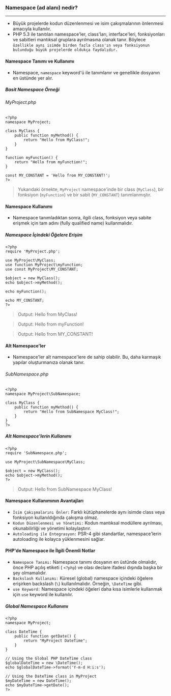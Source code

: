 ### Namespace (ad alanı) nedir?
***
+ Büyük projelerde kodun düzenlenmesi ve isim çakışmalarının önlenmesi amacıyla kullanılır.
+ PHP 5.3 ile tanıtılan namespace'ler, class'ları, interface'leri, fonksiyonları ve sabitleri mantıksal gruplara ayrılmasına olanak tanır. Böylece `özellikle aynı isimde birden fazla class'ın veya fonksiyonun bulunduğu büyük projelerde oldukça faydalıdır.`

#### Namespace Tanımı ve Kullanımı
+ Namespace, `namespace` keyword'ü ile tanımlanır ve genellikle dosyanın en üstünde yer alır.

##### Basit Namespace Örneği
###### MyProject.php
~~~~~~~
<?php
namespace MyProject;

class MyClass {
    public function myMethod() {
        return "Hello from MyClass!";
    }
}

function myFunction() {
    return "Hello from myFunction!";
}

const MY_CONSTANT = 'Hello from MY_CONSTANT!';
?>
~~~~~~~
> Yukarıdaki örnekte, `MyProject` namespace'inde bir class (`MyClass`), bir fonksiyon (`myFunction`) ve bir sabit (`MY_CONSTANT`) tanımlanmıştır.

#### Namespace Kullanımı
+ Namespace tanımladıktan sonra, ilgili class, fonksiyon veya sabite erişmek için tam adını (fully qualified name) kullanmalıdır.

##### Namespace İçindeki Öğelere Erişim
~~~~~~~
<?php
require 'MyProject.php';

use MyProject\MyClass;
use function MyProject\myFunction;
use const MyProject\MY_CONSTANT;

$object = new MyClass();
echo $object->myMethod();

echo myFunction();

echo MY_CONSTANT;
?>
~~~~~~~
> Output: Hello from MyClass!

> Output: Hello from myFunction!

> Output: Hello from MY_CONSTANT!

#### Alt Namespace'ler
+ Namespace'ler alt namespace'lere de sahip olabilir. Bu, daha karmaşık yapılar oluşturmanıza olanak tanır.

###### SubNamespace.php
~~~~~~~
<?php
namespace MyProject\SubNamespace;

class MyClass {
    public function myMethod() {
        return "Hello from SubNamespace MyClass!";
    }
}
?>
~~~~~~~

##### Alt Namespace'lerin Kullanımı
~~~~~~~
<?php
require 'SubNamespace.php';

use MyProject\SubNamespace\MyClass;

$object = new MyClass();
echo $object->myMethod();
?>
~~~~~~~
> Output: Hello from SubNamespace MyClass!

#### Namespace Kullanımının Avantajları
+ `İsim Çakışmalarını Önler:` Farklı kütüphanelerde aynı isimde class veya fonksiyon kullanıldığında çakışma olmaz.
+ `Kodun Düzenlenmesi ve Yönetimi:` Kodun mantıksal modüllere ayrılması, okunabilirliği ve yönetimi kolaylaştırır.
+ `Autoloading ile Entegrasyon:` PSR-4 gibi standartlar, namespace'lerin autoloading ile kolayca yüklenmesini sağlar.

#### PHP'de Namespace ile İlgili Önemli Notlar
+ `Namespace Tanımı:` Namespace tanımı dosyanın en üstünde olmalıdır, önce PHP açılış etiketi ( `<?php`) ve olası declare ifadesi dışında başka bir şey olmamalıdır.
+ `Backslash Kullanımı:` Küresel (global) namespace içindeki öğelere erişirken backslash (`\`) kullanılmalıdır. Örneğin, `\DateTime` gibi.
+ `use Keyword:` Namespace içindeki öğeleri daha kısa isimlerle kullanmak için `use` keyword ile kullanılır.

##### Global Namespace Kullanımı
~~~~~~~
<?php
namespace MyProject;

class DateTime {
    public function getDate() {
        return "MyProject DateTime";
    }
}

// Using the Global PHP DateTime class
$globalDateTime = new \DateTime();
echo $globalDateTime->format('Y-m-d H:i:s');

// Using the DateTime class in MyProject
$myDateTime = new DateTime();
echo $myDateTime->getDate();
?>
~~~~~~~
